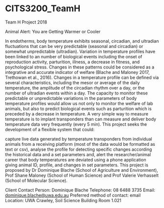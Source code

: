 # CITS3200_TeamH
Team H Project 2018 

Animal Alert: You are Getting Warmer or Cooler

In endotherms, body temperature exhibits seasonal, circadian, and ultradian fluctuations that can be very predictable (seasonal and circadian) or somewhat unpredictable (ultradian). Variation in temperature profiles have been linked to an number of biological events including the onset of reproduction activity, parturition, illness, a decrease in fitness, and psychological stress. Changes in these patterns could be considered as a integrative and accurate indicator of welfare (Blache and Maloney 2017, Trethowan et al., 2016). Changes in a temperature profile can be defined via several characteristics, including the mesor or average of the daily temperature, the amplitude of the circadian rhythm over a day, or the number of ultradian events within a day. The capacity to monitor these predictable or unpredictable variations in the parameters of body temperature profiles would allow us not only to monitor the welfare of lab animals, but also to predict biological events such as parturition which is preceded by a decrease in temperature.
A very simple way to measure temperature is to implant transponders than can measure and deliver body temperature data very frequently (every 5 min). This project seeks the development of a flexible system that could:

capture live data generated by temperature transponders from individual animals from a receiving platform (most of the data would be formatted as text or csv),
analyse the profile for detecting specific changes according the historical data and a set parameters and,
alert the researcher/animal career that body temperatures are deviated using a phone application giving animal ID, profile, and changes in set parameters.
This project is proposed by Dr Dominique Blache (School of Agriculture and Environment), Prof Shane Maloney (School of Human Science) and Prof Valerie Verhasselt (School of Molecular Science).

Client
Contact Person: Dominique Blache
Telephone: 08 6488 3735
Email: dominique.blache@uwa.edu.au
Preferred method of contact: email
Location: UWA Crawley, Soil Science Building Room 1.021
